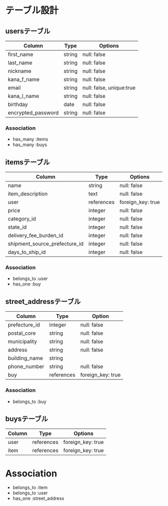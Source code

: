 # テーブル設計

## usersテーブル

| Column             | Type       | Options                    |
| ------------------ | ---------- | -------------------------- |
| first_name         | string     | null: false                |
| last_name          | string     | null: false                |
| nickname           | string     | null: false                |
| kana_f_name        | string     | null: false                |
| email              | string     | null: false, unique:true   |
| kana_l_name        | string     | null: false                |
| birthday           | date       | null: false                |
| encrypted_password | string     | null: false                |


### Association

- has_many :items
- has_many :buys

## itemsテーブル

| Column                        | Type       | Options                      |
| ----------------------------- | ---------  | ---------------------------- |
| name                          | string     | null: false                  |
| item_description              | text       | null: false                  |
| user                          | references | foreign_key: true            |
| price                         | integer    | null: false                  |
| category_id                   | integer    | null: false                  |
| state_id                      | integer    | null: false                  |
| delivery_fee_burden_id        | integer    | null: false                  |
| shipment_source_prefecture_id | integer    | null: false                  |
| days_to_ship_id               | integer    | null: false                 | 


### Association

- belongs_to :user
- has_one :buy

## street_addressテーブル

| Column        | Type       | Option                           |
| ------------- | ---------- | -------------------------------- |
| prefecture_id | integer    | null: false                      |
| postal_core   | string     | null: false                      |
| municipality  | string     | null: false                      |
| address       | string     | null: false                      |
| building_name | string     |                                  |
| phone_number  | string     | null: false                      |
| buy           | references | foreign_key: true                |

### Association
- belongs_to :buy
 
## buysテーブル

| Column  | Type       | Options                       |
| ------- | ---------- | ----------------------------- |
| user    | references | foreign_key: true             |
| item    | references | foreign_key: true             |


# Association

- belongs_to :item
- belongs_to :user
- has_one :street_address

